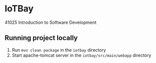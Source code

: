 # IoTBay
41025 Introduction to Software Development

## Running project locally
1. Run `mvn clean package` in the `iotbay` directory
2. Start apache-tomcat server in the `iotbay/src/main/webapp` directory
